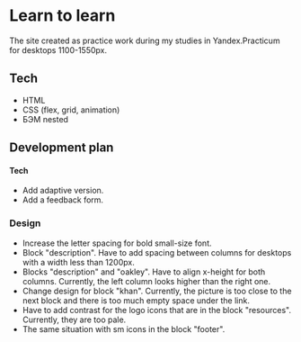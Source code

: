 # Learn to learn
The site created as practice work during my studies in Yandex.Practicum for desktops 1100-1550px.
## Tech
- HTML
- CSS (flex, grid, animation)
- БЭМ nested
## Development plan
#### Tech
- Add adaptive version.
- Add a feedback form.
### Design
- Increase the letter spacing for bold small-size font.
- Block "description". Have to add spacing between columns for desktops with a width less than 1200px.
- Blocks "description" and "oakley". Have to align x-height for both columns. Currently, the left column looks higher than the right one.
- Change design for block "khan".  Currently, the picture is too close to the next block and there is too much empty space under the link.
- Have to add contrast for the logo icons that are in the block "resources". Currently, they are too pale.
- The same situation with sm icons in the block "footer".
